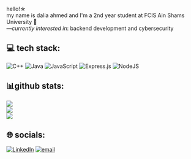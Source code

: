 hello!☆  
my name is dalia ahmed and I'm a 2nd year student at FCIS Ain Shams University 👾  
<em>—currently interested in</em>: backend development and cybersecurity

## 💻 tech stack:
![C++](https://img.shields.io/badge/c++-%2300599C.svg?style=flat&logo=c%2B%2B&logoColor=white) ![Java](https://img.shields.io/badge/java-%23ED8B00.svg?style=flat&logo=openjdk&logoColor=white) ![JavaScript](https://img.shields.io/badge/javascript-%23323330.svg?style=flat&logo=javascript&logoColor=%23F7DF1E) ![Express.js](https://img.shields.io/badge/express.js-%23404d59.svg?style=flat&logo=express&logoColor=%2361DAFB) ![NodeJS](https://img.shields.io/badge/node.js-6DA55F?style=flat&logo=node.js&logoColor=white)
## 📊github stats:
![](https://github-readme-stats.vercel.app/api?username=daliamirghani&theme=dark&hide_border=false&include_all_commits=false&count_private=false)<br/>
![](https://nirzak-streak-stats.vercel.app/?user=daliamirghani&theme=dark&hide_border=false)<br/>
![](https://github-readme-stats.vercel.app/api/top-langs/?username=daliamirghani&theme=dark&hide_border=false&include_all_commits=false&count_private=false&layout=compact)
## 🌐 socials:
[![LinkedIn](https://img.shields.io/badge/LinkedIn-%230077B5.svg?logo=linkedin&logoColor=white)](https://linkedin.com/in/daliamirghani) [![email](https://img.shields.io/badge/Email-D14836?logo=gmail&logoColor=white)](mailto:dalia.a.mirghani@gmail.com) 
